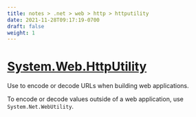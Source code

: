 ```yaml
---
title: notes > .net > web > http > httputility
date: 2021-11-28T09:17:19-0700
draft: false
weight: 1
---
```

# [System.Web.HttpUtility](https://docs.microsoft.com/en-us/dotnet/api/system.web.httputility?view=net-6.0)
Use to encode or decode URLs when building web applications.

To encode or decode values outside of a web application, use `System.Net.WebUtility`.
